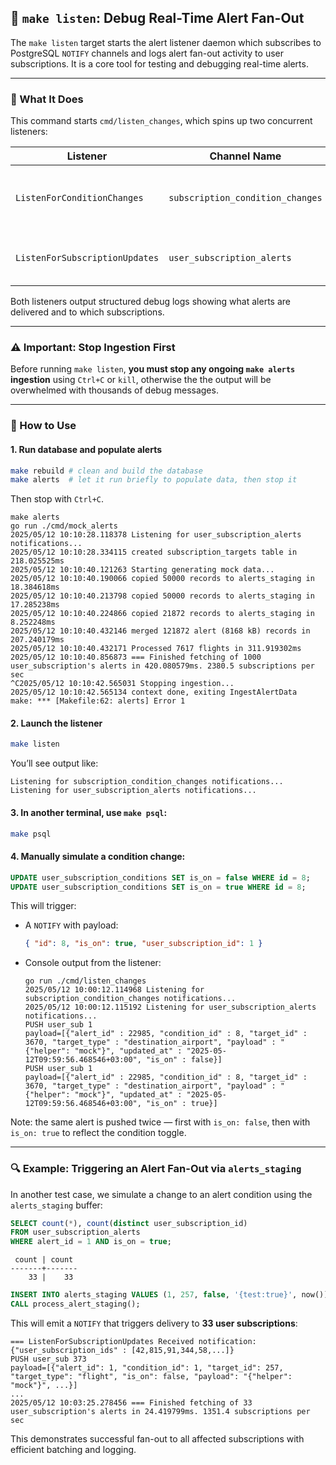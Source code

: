 ## 📡 `make listen`: Debug Real-Time Alert Fan-Out

The `make listen` target starts the alert listener daemon which subscribes to PostgreSQL `NOTIFY` channels and logs alert fan-out activity to user subscriptions. It is a core tool for testing and debugging real-time alerts.

---

### 🧩 What It Does

This command starts `cmd/listen_changes`, which spins up two concurrent listeners:

| Listener                          | Channel Name                    | Purpose                                              |
|----------------------------------|----------------------------------|------------------------------------------------------|
| `ListenForConditionChanges`      | `subscription_condition_changes` | Reacts to condition `is_on` flips for a subscription |
| `ListenForSubscriptionUpdates`   | `user_subscription_alerts`       | Reacts to bulk updates of user subscriptions         |

Both listeners output structured debug logs showing what alerts are delivered and to which subscriptions.

---

### ⚠️ Important: Stop Ingestion First

Before running `make listen`, **you must stop any ongoing `make alerts` ingestion** using `Ctrl+C` or `kill`, otherwise the the output will be overwhelmed with thousands of debug messages.

---

### 🧪 How to Use

#### 1. Run database and populate alerts

```bash
make rebuild # clean and build the database
make alerts  # let it run briefly to populate data, then stop it
```


Then stop with `Ctrl+C`.
```
make alerts
go run ./cmd/mock_alerts
2025/05/12 10:10:28.118378 Listening for user_subscription_alerts notifications...
2025/05/12 10:10:28.334115 created subscription_targets table in 218.025525ms
2025/05/12 10:10:40.121263 Starting generating mock data...
2025/05/12 10:10:40.190066 copied 50000 records to alerts_staging in 18.384618ms
2025/05/12 10:10:40.213798 copied 50000 records to alerts_staging in 17.285238ms
2025/05/12 10:10:40.224866 copied 21872 records to alerts_staging in 8.252248ms
2025/05/12 10:10:40.432146 merged 121872 alert (8168 kB) records in 207.240179ms
2025/05/12 10:10:40.432171 Processed 7617 flights in 311.919302ms
2025/05/12 10:10:40.856873 === Finished fetching of 1000 user_subscription's alerts in 420.080579ms. 2380.5 subscriptions per sec
^C2025/05/12 10:10:42.565031 Stopping ingestion...
2025/05/12 10:10:42.565134 context done, exiting IngestAlertData
make: *** [Makefile:62: alerts] Error 1

```

#### 2. Launch the listener

```bash
make listen
```

You’ll see output like:

```
Listening for subscription_condition_changes notifications...
Listening for user_subscription_alerts notifications...
```

#### 3. In another terminal, use `make psql`:

```bash
make psql
```

#### 4. Manually simulate a condition change:

```sql
UPDATE user_subscription_conditions SET is_on = false WHERE id = 8;
UPDATE user_subscription_conditions SET is_on = true WHERE id = 8;
```

This will trigger:

- A `NOTIFY` with payload:
  ```json
  { "id": 8, "is_on": true, "user_subscription_id": 1 }
  ```

- Console output from the listener:
  ```text
  go run ./cmd/listen_changes
  2025/05/12 10:00:12.114968 Listening for subscription_condition_changes notifications...
  2025/05/12 10:00:12.115192 Listening for user_subscription_alerts notifications...
  PUSH user_sub 1
  payload=[{"alert_id" : 22985, "condition_id" : 8, "target_id" : 3670, "target_type" : "destination_airport", "payload" : "{"helper": "mock"}", "updated_at" : "2025-05-12T09:59:56.468546+03:00", "is_on" : false}]
  PUSH user_sub 1
  payload=[{"alert_id" : 22985, "condition_id" : 8, "target_id" : 3670, "target_type" : "destination_airport", "payload" : "{"helper": "mock"}", "updated_at" : "2025-05-12T09:59:56.468546+03:00", "is_on" : true}]
  ```

Note: the same alert is pushed twice — first with `is_on: false`, then with `is_on: true` to reflect the condition toggle.

---

### 🔍 Example: Triggering an Alert Fan-Out via `alerts_staging`

In another test case, we simulate a change to an alert condition using the `alerts_staging` buffer:

```sql
SELECT count(*), count(distinct user_subscription_id)
FROM user_subscription_alerts
WHERE alert_id = 1 AND is_on = true;
```

```
 count | count 
-------+-------
    33 |    33
```

```sql
INSERT INTO alerts_staging VALUES (1, 257, false, '{test:true}', now());
CALL process_alert_staging();
```

This will emit a `NOTIFY` that triggers delivery to **33 user subscriptions**:

```text
=== ListenForSubscriptionUpdates Received notification: {"user_subscription_ids" : [42,815,91,344,58,...]}
PUSH user_sub 373
payload=[{"alert_id": 1, "condition_id": 1, "target_id": 257, "target_type": "flight", "is_on": false, "payload": "{"helper": "mock"}", ...}]
...
2025/05/12 10:03:25.278456 === Finished fetching of 33 user_subscription's alerts in 24.419799ms. 1351.4 subscriptions per sec
```

This demonstrates successful fan-out to all affected subscriptions with efficient batching and logging.
